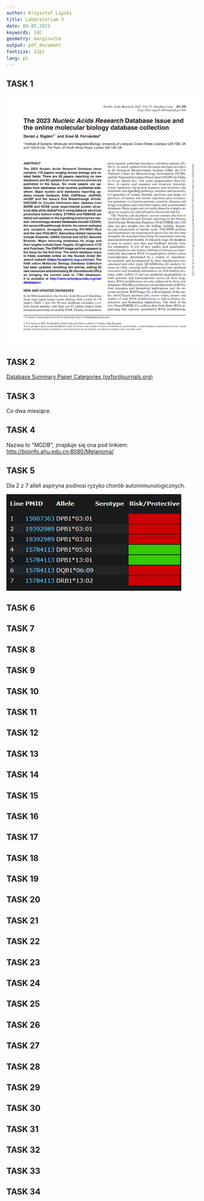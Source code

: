 ```yaml
---
author: Krzysztof Lipski
title: Laboratorium 5
date: 09.05.2023
keywords: 14C
geometry: margin=2cm
output: pdf_document
fontsize: 12pt
lang: pl
---
```


## TASK 1

![zrzut ekranu pierwszej strony apublikacji](task1.jpeg)

## TASK 2

[Database Summary Paper Categories (oxfordjournals.org)](https://www.oxfordjournals.org/nar/database/c/)

## TASK 3

Co dwa miesiące.

## TASK 4

Nazwa to "MGDB", znajduje się ona pod linkiem: <http://bioinfo.ahu.edu.cn:8080/Melanoma/>

## TASK 5

Dla 2 z 7 alleli aspiryna podnosi ryzyko chorób autoimmunologicznych.

<img src="task5.jpeg"  />

## TASK 6

## TASK 7

## TASK 8

## TASK 9

## TASK 10

## TASK 11

## TASK 12

## TASK 13

## TASK 14

## TASK 15

## TASK 16

## TASK 17

## TASK 18

## TASK 19

## TASK 20

## TASK 21

## TASK 22

## TASK 23

## TASK 24

## TASK 25

## TASK 26

## TASK 27

## TASK 28

## TASK 29

## TASK 30

## TASK 31

## TASK 32

## TASK 33

## TASK 34
